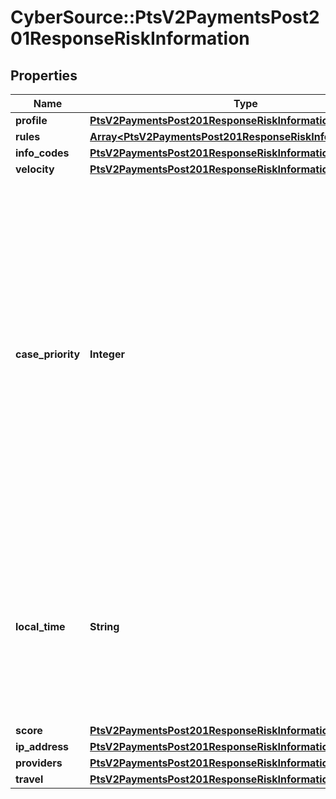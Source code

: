 # CyberSource::PtsV2PaymentsPost201ResponseRiskInformation

## Properties
Name | Type | Description | Notes
------------ | ------------- | ------------- | -------------
**profile** | [**PtsV2PaymentsPost201ResponseRiskInformationProfile**](PtsV2PaymentsPost201ResponseRiskInformationProfile.md) |  | [optional] 
**rules** | [**Array&lt;PtsV2PaymentsPost201ResponseRiskInformationRules&gt;**](PtsV2PaymentsPost201ResponseRiskInformationRules.md) |  | [optional] 
**info_codes** | [**PtsV2PaymentsPost201ResponseRiskInformationInfoCodes**](PtsV2PaymentsPost201ResponseRiskInformationInfoCodes.md) |  | [optional] 
**velocity** | [**PtsV2PaymentsPost201ResponseRiskInformationVelocity**](PtsV2PaymentsPost201ResponseRiskInformationVelocity.md) |  | [optional] 
**case_priority** | **Integer** | You receive this field only if you subscribe to the Enhanced Case Management service. The priority level ranges from 1 (highest) to 5 (lowest); the default value is 3. If you do not assign a priority to your rules or to your profiles, the default value is given to the order.  For all possible values, see the &#x60;decision_case_priority&#x60; field description in the _Decision Manager Using the SCMP API Developer Guide_ on the [CyberSource Business Center.](https://ebc2.cybersource.com/ebc2/) Click **Decision Manager** &gt; **Documentation** &gt; **Guides** &gt; _Decision Manager Using the SCMP API Developer Guide_ (PDF link).  | [optional] 
**local_time** | **String** | The customer&#39;s local time (&#x60;hh:mm:ss&#x60;), which is calculated from the transaction request time and the customer&#39;s billing address.  For details, see the &#x60;score_time_local&#x60; field description in the _Decision Manager Using the SCMP API Developer Guide_ on the [CyberSource Business Center.](https://ebc2.cybersource.com/ebc2/)  | [optional] 
**score** | [**PtsV2PaymentsPost201ResponseRiskInformationScore**](PtsV2PaymentsPost201ResponseRiskInformationScore.md) |  | [optional] 
**ip_address** | [**PtsV2PaymentsPost201ResponseRiskInformationIpAddress**](PtsV2PaymentsPost201ResponseRiskInformationIpAddress.md) |  | [optional] 
**providers** | [**PtsV2PaymentsPost201ResponseRiskInformationProviders**](PtsV2PaymentsPost201ResponseRiskInformationProviders.md) |  | [optional] 
**travel** | [**PtsV2PaymentsPost201ResponseRiskInformationTravel**](PtsV2PaymentsPost201ResponseRiskInformationTravel.md) |  | [optional] 



